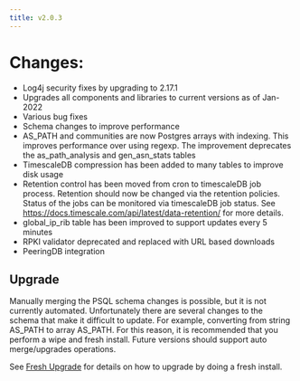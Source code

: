 ```yaml
---
title: v2.0.3
---
```


# Changes:

* Log4j security fixes by upgrading to 2.17.1
* Upgrades all components and libraries to current versions as of Jan-2022
* Various bug fixes
* Schema changes to improve performance
* AS_PATH and communities are now Postgres arrays with indexing.  This improves
  performance over using regexp.  The improvement deprecates the as_path_analysis and
  gen_asn_stats tables
* TimescaleDB compression has been added to many tables to improve disk usage
* Retention control has been moved from cron to timescaleDB job process. Retention should now
  be changed via the retention policies.  Status of the jobs can be monitored via
  timescaleDB job status.  See https://docs.timescale.com/api/latest/data-retention/ for more details.
* global_ip_rib table has been improved to support updates every 5 minutes
* RPKI validator deprecated and replaced with URL based downloads
* PeeringDB integration


## Upgrade

Manually merging the PSQL schema changes is possible, but it is not currently automated.
Unfortunately there are several changes to the schema that make
it difficult to update.  For example, converting from string AS_PATH to array AS_PATH.   For this reason,
it is recommended that you perform a wipe and fresh install.  Future versions should support
auto merge/upgrades operations. 

See [Fresh Upgrade](/install_config/fresh_upgrade.html) for details on how to upgrade by doing a fresh install.



